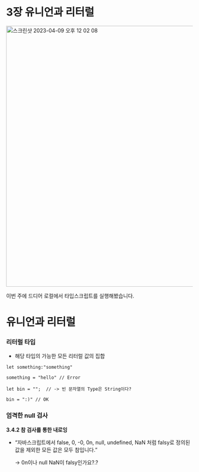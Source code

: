 # 3장 유니언과 리터럴

<img width="703" alt="스크린샷 2023-04-09 오후 12 02 08" src="https://user-images.githubusercontent.com/81420856/230752118-a523c8eb-7bca-4db3-9c83-67301b61dfbd.png">


이번 주에 드디어 로컬에서 타입스크립트를 실행해봤습니다.

# 유니언과 리터럴

### 리터럴 타입

- 해당 타입의 가능한 모든 리터럴 값의 집합

```tsx
let something:"something"

something = "hello" // Error

let bin = "";  // -> 빈 문자열의 Type은 String이다?

bin = ":)" // OK
```

### 엄격한 null 검사

**3.4.2 참 검사를 통한 내로잉**

- “자바스크립트에서 false, 0, -0, 0n, null, undefined, NaN 처럼 falsy로 정의된 값을 제외한 모든 값은 모두 참입니다.”
    
    → 0n이나 null NaN이 falsy인가요?.? 
    

